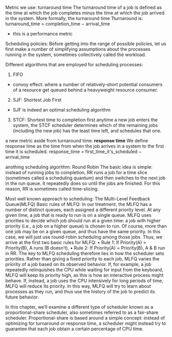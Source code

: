 Metric we use: turnaround time
The turnaround time of a job is defined
as the time at which the job completes minus the time at which the job
arrived in the system. More formally, the turnaround time Tturnaround is:
turnaround_time = completion_time − arrival_time
- this is a performance metric

Scheduling policies:
Before getting into the range of possible policies, let us first make a
number of simplifying assumptions about the processes running in the
system, sometimes collectively called the workload.

Different algorithms that are employed for scheduling processes:
1. FIFO
- convoy effect: where
a number of relatively-short potential consumers of a resource get queued behind a heavyweight resource consumer.

2. SJF: Shortest Job First
- SJF is indeed an optimal scheduling 
algorithm

3. STCF: Shortest time to completion first
anytime a new job enters the system, the STCF scheduler determines which of the remaining
jobs (including the new job) has the least time left, and schedules
that one.

a new metric aside from turnaround time: <b>response time</b>
We define response time as the time from when the job arrives in a
system to the first time it is scheduled.
response_time = first_time_it's_scheduled − arrival_time 

anothing scheduling algorithm: Round Robin
The basic idea is simple: instead of running jobs to completion, RR runs a job for a time slice (sometimes called a scheduling quantum) and then switches to the next job in the run queue. It repeatedly does so until the jobs are finished. For this reason, RR is sometimes called time-slicing.

Most well known approach to scheduling: The Multi-Level Feedback Queue(MLFQ)
Basic rules of MLFQ:
In our treatment, the MLFQ has a number of distinct queues, each
assigned a different priority level. At any given time, a job that is ready
to run is on a single queue. MLFQ uses priorities to decide which job
should run at a given time: a job with higher priority (i.e., a job on a
higher queue) is chosen to run.
Of course, more than one job may be on a given queue, and thus have
the same priority. In this case, we will just use round-robin scheduling
among those jobs.
Thus, we arrive at the first two basic rules for MLFQ:
• Rule 1: If Priority(A) > Priority(B), A runs (B doesn’t).
• Rule 2: If Priority(A) = Priority(B), A & B run in RR.
The key to MLFQ scheduling therefore lies in how the scheduler sets
priorities. Rather than giving a fixed priority to each job, MLFQ varies
the priority of a job based on its observed behavior. If, for example, a job
repeatedly relinquishes the CPU while waiting for input from the keyboard,
MLFQ will keep its priority high, as this is how an interactive
process might behave. If, instead, a job uses the CPU intensively for long
periods of time, MLFQ will reduce its priority. In this way, MLFQ will try
to learn about processes as they run, and thus use the history of the job to
predict its future behavior.

In this chapter, we’ll examine a different type of scheduler known as a
proportional-share scheduler, also sometimes referred to as a fair-share
scheduler. Proportional-share is based around a simple concept: instead
of optimizing for turnaround or response time, a scheduler might instead
try to guarantee that each job obtain a certain percentage of CPU time.
